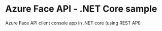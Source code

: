 # Azure Face API - .NET Core sample

Azure Face API client console app in .NET core (using REST API)
